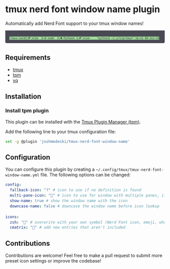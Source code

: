# tmux nerd font window name plugin

Automatically add Nerd Font support to your tmux window names!

![tmux-nerd-font-window-name screenshot](./tmux-nerd-font-window-name-screenshot.png)

## Requirements

- [tmux](https://github.com/tmux/tmux)
- [tpm](https://github.com/tmux-plugins/tpm)
- [yq](https://github.com/mikefarah/yq)

## Installation

### Install tpm plugin

This plugin can be installed with the [Tmux Plugin Manager (tpm)](https://github.com/tmux-plugins/tpm).

Add the following line to your tmux configuration file:

```sh
set -g @plugin 'joshmedeski/tmux-nerd-font-window-name'
```

## Configuration

You can configure this plugin by creating a `~/.config/tmux/tmux-nerd-font-window-name.yml` file. The following options can be changed:

```yml
config:
  fallback-icon: "?" # icon to use if no definition is found
  multi-pane-icon: "" # icon to use for window with multiple panes, if not specified, only active pane's icon will used as the default.
  show-name: true # show the window name with the icon
  downcase-name: false # downcase the window name before icon lookup

icons:
  zsh: "" # overwrite with your own symbol (Nerd Font icon, emoji, whatever!)
  cmatrix: "🤯" # add new entries that aren't included
```

## Contributions

Contributions are welcome! Feel free to make a pull request to submit more preset icon settings or improve the codebase!
